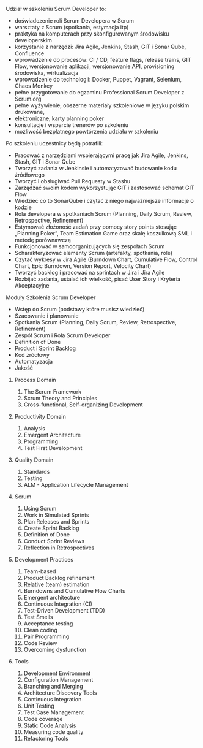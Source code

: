
Udział w szkoleniu Scrum Developer to:
- doświadczenie roli Scrum Developera w Scrum
- warsztaty z Scrum (spotkania, estymacja itp)
- praktyka na komputerach przy skonfigurowanym środowisku developerskim
- korzystanie z narzędzi: Jira Agile, Jenkins, Stash, GIT i Sonar Qube, Confluence
- wprowadzenie do procesów: CI / CD, feature flags, release trains, GIT Flow, wersjonowanie aplikacji, wersjonowanie API, provisioning środowiska, wirtualizacja
- wprowadzenie do technologii: Docker, Puppet, Vagrant, Selenium, Chaos Monkey
- pełne przygotowanie do egzaminu Professional Scrum Developer z Scrum.org
- pełne wyżywienie, obszerne materiały szkoleniowe w języku polskim drukowane,
- elektroniczne, karty planning poker
- konsultacje i wsparcie trenerów po szkoleniu
- możliwość bezpłatnego powtórzenia udziału w szkoleniu

Po szkoleniu uczestnicy będą potrafili:
- Pracować z narzędziami wspierającymi pracę jak Jira Agile, Jenkins, Stash, GIT i Sonar Qube
- Tworzyć zadania w Jenkinsie i automatyzować budowanie kodu źródłowego
- Tworzyć i obsługiwać Pull Requesty w Stashu
- Zarządzać swoim kodem wykorzystując GIT i zastosować schemat GIT Flow
- Wiedzieć co to SonarQube i czytać z niego najważniejsze informacje o kodzie
- Rola developera w spotkaniach Scrum (Planning, Daily Scrum, Review, Retrospective, Refinement)
- Estymować złożoność zadań przy pomocy story points stosując „Planning Poker”, Team Estimation Game oraz skalę koszulkową SML i metodę porównawczą
- Funkcjonować w samoorganizujących się zespołach Scrum
- Scharakteryzować elementy Scrum (artefakty, spotkania, role)
- Czytać wykresy w Jira Agile (Burndown Chart, Cumulative Flow, Control Chart, Epic Burndown, Version Report, Velocity Chart)
- Tworzyć backlog i pracować na sprintach w Jira i Jira Agile
- Rozbijać zadania, ustalać ich wielkość, pisać User Story i Kryteria Akceptacyjne

Moduły Szkolenia Scrum Developer
- Wstęp do Scrum (podstawy które musisz wiedzieć)
- Szacowanie i planowanie
- Spotkania Scrum (Planning, Daily Scrum, Review, Retrospective, Refinement)
- Zespół Scrum i Rola Scrum Developer
- Definition of Done
- Product i Sprint Backlog
- Kod źródłowy
- Automatyzacja
- Jakość

1. Process Domain
    1. The Scrum Framework
    2. Scrum Theory and Principles
    3. Cross-functional, Self-organizing Development
2. Productivity Domain
    1. Analysis
    2. Emergent Architecture
    3. Programming
    4. Test First Development
3. Quality Domain
    1. Standards
    2. Testing
    3. ALM - Application Lifecycle Management

1. Scrum
    1. Using Scrum
    2. Work in Simulated Sprints
    3. Plan Releases and Sprints
    4. Create Sprint Backlog
    5. Definition of Done
    6. Conduct Sprint Reviews
    7. Reflection in Retrospectives
2. Development Practices
    1. Team-based
    2. Product Backlog refinement
    3. Relative (team) estimation
    4. Burndowns and Cumulative Flow Charts
    5. Emergent architecture
    6. Continuous Integration (CI)
    7. Test-Driven Development (TDD)
    8. Test Smells
    9. Acceptance testing
    10. Clean coding
    11. Pair Programming
    12. Code Review
    13. Overcoming dysfunction
3. Tools
    1. Development Environment 
    2. Configuration Management
    3. Branching and Merging
    4. Architecture Discovery Tools
    5. Continuous Integration
    6. Unit Testing
    7. Test Case Management
    8. Code coverage
    9. Static Code Analysis
    10. Measuring code quality
    11. Refactoring Tools
